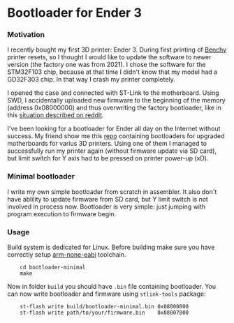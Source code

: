 # Bootloader for Ender 3

### Motivation
I recently bought my first 3D printer: Ender 3.
During first printing of [Benchy](https://www.3dbenchy.com/) printer resets,
so I thought I would like to update the software to newer version (the factory one was from 2021).
I chose the software for the STM32F103 chip, because at that time I didn't know that my model had a GD32F303 chip.
In that way I crash my printer completely.

I opened the case and connected with ST-Link to the motherboard.
Using SWD, I accidentally uploaded new firmware to the beginning of the memory (address 0x08000000) and thus overwriting the factory bootloader,
like in this [situation described on reddit](https://www.reddit.com/r/ender3/comments/11bqcm9/bricked_ender_3_v2_422_stm32/).

I've been looking for a bootloader for Ender all day on the Internet without success.
My friend show me this [repo](https://github.com/GadgetAngel/BTT_SKR_13_14_14T_SD-DFU-Bootloader) containing bootloaders for upgraded motherboards for varius 3D printers.
Using one of them I managed to successfully run my printer again (without firmware update via SD card), but limit switch for Y axis had to be pressed on printer power-up (xD).

### Minimal bootloader
I write my own simple bootloader from scratch in assembler.
It also don't have ablility to update firmware from SD card, but Y limit switch is not involved in process now.
Bootloader is very simple: just jumping with program execution to firmware begin.

### Usage
Build system is dedicated for Linux.
Before building make sure you have correctly setup [arm-none-eabi](https://developer.arm.com/downloads/-/arm-gnu-toolchain-downloads) toolchain.

```
    cd bootloader-minimal
    make
```
Now in folder `build` you should have `.bin` file containing bootloader.
You can now write bootloader and firmware using `stlink-tools` package:
```
    st-flash write build/bootloader-minimal.bin 0x08000000
    st-flash write path/to/your/firmware.bin    0x08007000
```
